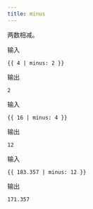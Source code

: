 ```yaml
---
title: minus
---
```


两数相减。

输入
```liquid
{{ 4 | minus: 2 }}
```

输出
```text
2
```

输入
```liquid
{{ 16 | minus: 4 }}
```

输出
```text
12
```

输入
```liquid
{{ 183.357 | minus: 12 }}
```

输出
```text
171.357
```
